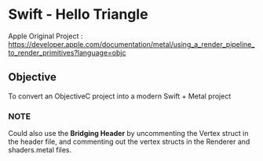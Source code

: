 #  Swift - Hello Triangle

Apple Original Project : https://developer.apple.com/documentation/metal/using_a_render_pipeline_to_render_primitives?language=objc
    
## Objective
To convert an ObjectiveC project into a modern Swift + Metal project

### NOTE

Could also use the **Bridging Header** by uncommenting the Vertex struct in the header file, and commenting out the vertex structs in the Renderer and shaders.metal files.
